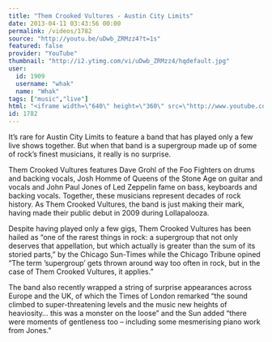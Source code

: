 ```yaml
---
title: "Them Crooked Vultures - Austin City Limits"
date: 2013-04-11 03:43:56 00:00
permalink: /videos/1782
source: "http://youtu.be/uDwb_ZRMzz4?t=1s"
featured: false
provider: "YouTube"
thumbnail: "http://i2.ytimg.com/vi/uDwb_ZRMzz4/hqdefault.jpg"
user:
  id: 1909
  username: "whak"
  name: "Whak"
tags: ["music","live"]
html: "<iframe width=\"640\" height=\"360\" src=\"http://www.youtube.com/embed/uDwb_ZRMzz4?wmode=transparent&amp;feature=oembed&amp;start=1\" frameborder=\"0\" allowfullscreen></iframe>"
id: 1782
---
```


It’s rare for Austin  City Limits to feature a band that has played only a few live shows together. But when that band is a supergroup made up of some of rock’s finest musicians, it really is no surprise.

Them Crooked Vultures features Dave Grohl of the Foo Fighters on drums and backing vocals, Josh Homme of  Queens of the Stone Age on guitar and vocals and John Paul Jones of Led Zeppelin fame on bass, keyboards and backing vocals. Together, these musicians represent decades of rock history. As Them Crooked Vultures, the band is just making their mark, having made their public debut in 2009 during Lollapalooza.

Despite having played only a few gigs, Them Crooked Vultures has been hailed as “one of the rarest things in rock: a supergroup that not only deserves that appellation, but which actually is greater than the sum of its storied parts,” by the Chicago Sun-Times while the Chicago Tribune opined “The term ’supergroup’ gets thrown around way too often in rock, but in the case of Them Crooked Vultures, it applies.”

The band also recently wrapped a string of surprise appearances across Europe and the UK, of which the Times of London remarked “the sound climbed to super-threatening levels and the music new heights of heaviosity… this was a monster on the loose” and the Sun added “there were moments of gentleness too – including some mesmerising piano work from Jones.”